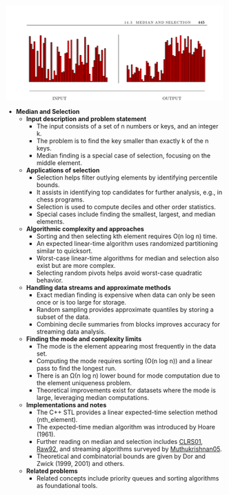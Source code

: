 ![ADM-ch14-combinatorials-medians](ADM-ch14-combinatorials-medians.best.png)

- **Median and Selection**
  - **Input description and problem statement**
    - The input consists of a set of n numbers or keys, and an integer k.  
    - The problem is to find the key smaller than exactly k of the n keys.  
    - Median finding is a special case of selection, focusing on the middle element.  
  - **Applications of selection**
    - Selection helps filter outlying elements by identifying percentile bounds.  
    - It assists in identifying top candidates for further analysis, e.g., in chess programs.  
    - Selection is used to compute deciles and other order statistics.  
    - Special cases include finding the smallest, largest, and median elements.  
  - **Algorithmic complexity and approaches**
    - Sorting and then selecting kth element requires O(n log n) time.  
    - An expected linear-time algorithm uses randomized partitioning similar to quicksort.  
    - Worst-case linear-time algorithms for median and selection also exist but are more complex.  
    - Selecting random pivots helps avoid worst-case quadratic behavior.  
  - **Handling data streams and approximate methods**
    - Exact median finding is expensive when data can only be seen once or is too large for storage.  
    - Random sampling provides approximate quantiles by storing a subset of the data.  
    - Combining decile summaries from blocks improves accuracy for streaming data analysis.  
  - **Finding the mode and complexity limits**
    - The mode is the element appearing most frequently in the data set.  
    - Computing the mode requires sorting (O(n log n)) and a linear pass to find the longest run.  
    - There is an Ω(n log n) lower bound for mode computation due to the element uniqueness problem.  
    - Theoretical improvements exist for datasets where the mode is large, leveraging median computations.  
  - **Implementations and notes**
    - The C++ STL provides a linear expected-time selection method (nth_element).  
    - The expected-time median algorithm was introduced by Hoare (1961).  
    - Further reading on median and selection includes [CLRS01](https://example.org), [Raw92](https://example.org), and streaming algorithms surveyed by [Muthukrishnan05](https://example.org).  
    - Theoretical and combinatorial bounds are given by Dor and Zwick (1999, 2001) and others.  
  - **Related problems**
    - Related concepts include priority queues and sorting algorithms as foundational tools.
